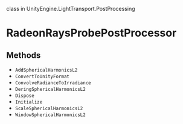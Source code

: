 class in UnityEngine.LightTransport.PostProcessing
# RadeonRaysProbePostProcessor

## Methods
- `AddSphericalHarmonicsL2`
- `ConvertToUnityFormat`
- `ConvolveRadianceToIrradiance`
- `DeringSphericalHarmonicsL2`
- `Dispose`
- `Initialize`
- `ScaleSphericalHarmonicsL2`
- `WindowSphericalHarmonicsL2`

